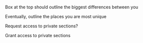Box at the top should outline the biggest differences between you

Eventually, outline the places you are most unique


Request access to private sections?

Grant access to private sections